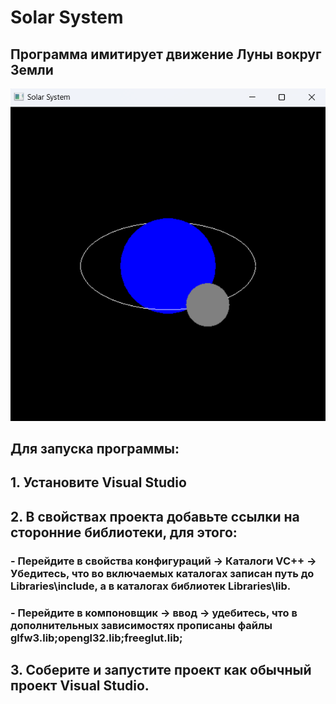 # **Solar System**
## Программа имитирует движение Луны вокруг Земли
![Вид программы](https://github.com/Manya18/solarSys/blob/master/screenshots/view.png)

## Для запуска программы: 
## 1. Установите Visual Studio
## 2. В свойствах проекта добавьте ссылки на сторонние библиотеки, для этого:
### - Перейдите в свойства конфигураций -> Каталоги VC++ -> Убедитесь, что во включаемых каталогах записан путь до Libraries\include, а в каталогах библиотек Libraries\lib. 
### - Перейдите в компоновщик -> ввод -> удебитесь, что в дополнительных зависимостях прописаны файлы glfw3.lib;opengl32.lib;freeglut.lib;
## 3. Соберите и запустите проект как обычный проект Visual Studio.
